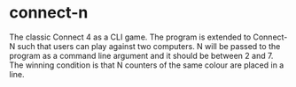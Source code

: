 # connect-n
The classic Connect 4 as a CLI game. The program is extended to Connect-N such that users can play against two computers. N will be passed to the program as a command line argument and it should be between 2 and 7. The winning condition is that N counters of the same colour are placed in a line.
